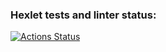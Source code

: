 ### Hexlet tests and linter status:
[![Actions Status](https://github.com/IvanSH-Jr/frontend-project-12/actions/workflows/hexlet-check.yml/badge.svg)](https://github.com/IvanSH-Jr/frontend-project-12/actions)